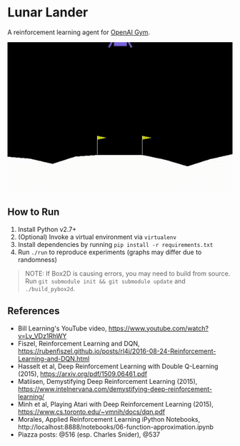 Lunar Lander
============

A reinforcement learning agent for [OpenAI Gym](https://gym.openai.com/envs/LunarLander-v2).

![Landing](images/landing.gif)

## How to Run

1. Install Python v2.7+
2. (Optional) Invoke a virtual environment via `virtualenv`
3. Install dependencies by running `pip install -r requirements.txt`
4. Run `./run` to reproduce experiments (graphs may differ due to randomness)

> NOTE: If Box2D is causing errors, you may need to build from source. Run `git
> submodule init && git submodule update` and `./build_pybox2d`.

## References

- Bill Learning's YouTube video, https://www.youtube.com/watch?v=Lv_VDz1RhWY
- Fiszel, Reinforcement Learning and DQN, https://rubenfiszel.github.io/posts/rl4j/2016-08-24-Reinforcement-Learning-and-DQN.html
- Hasselt et al, Deep Reinforcement Learning with Double Q-Learning (2015), https://arxiv.org/pdf/1509.06461.pdf
- Matiisen, Demystifying Deep Reinforcement Learning (2015), https://www.intelnervana.com/demystifying-deep-reinforcement-learning/
- Minh et al, Playing Atari with Deep Reinforcement Learning (2015), https://www.cs.toronto.edu/~vmnih/docs/dqn.pdf
- Morales, Applied Reinforcement Learning iPython Notebooks, http://localhost:8888/notebooks/06-function-approximation.ipynb
- Piazza posts: @516 (esp. Charles Snider), @537

